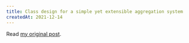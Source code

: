 ```yaml
---
title: Class design for a simple yet extensible aggregation system
createdAt: 2021-12-14
---
```


Read [my original post](https://mfi.engineering/class-design-for-a-robust-and-extensible-aggregation-system-b6dea9b167f5).
